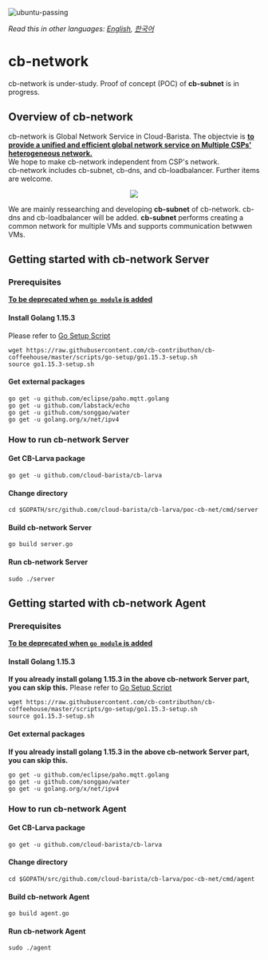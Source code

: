 ![ubuntu-passing](https://img.shields.io/badge/ubuntu18.04-passing-success)

*Read this in other languages: [English](https://github.com/cloud-barista/cb-larva/blob/master/poc-cb-net/README.md), [한국어](https://github.com/cloud-barista/cb-larva/blob/master/poc-cb-net/README.KR.md)*

# cb-network

cb-network is under-study. Proof of concept (POC) of **cb-subnet** is in progress.

## Overview of cb-network
cb-network is Global Network Service in Cloud-Barista. The objectvie is <ins>**to provide a unified and efficient global network service on Multiple CSPs' heterogeneous network.**</ins>   
We hope to make cb-network independent from CSP's network.   
cb-network includes cb-subnet, cb-dns, and cb-loadbalancer. Further items are welcome.

<p align="center">
  <img src="https://user-images.githubusercontent.com/7975459/99206719-7ea7c500-27ff-11eb-96f3-bc912bf7143a.png">
</p>

We are mainly ressearching and developing **cb-subnet** of cb-network. cb-dns and cb-loadbalancer will be added.
**cb-subnet** performs creating a common network for multiple VMs and supports communication betwwen VMs.

## Getting started with cb-network Server
### Prerequisites
<ins>**To be deprecated when `go module` is added**</ins>

#### Install Golang 1.15.3
Please refer to [Go Setup Script](https://github.com/cb-contributhon/cb-coffeehouse/tree/master/scripts/go-setup)
```
wget https://raw.githubusercontent.com/cb-contributhon/cb-coffeehouse/master/scripts/go-setup/go1.15.3-setup.sh
source go1.15.3-setup.sh
```
#### Get external packages 
```
go get -u github.com/eclipse/paho.mqtt.golang
go get -u github.com/labstack/echo
go get -u github.com/songgao/water
go get -u golang.org/x/net/ipv4
```

### How to run cb-network Server
#### Get CB-Larva package
```
go get -u github.com/cloud-barista/cb-larva
```

#### Change directory
```
cd $GOPATH/src/github.com/cloud-barista/cb-larva/poc-cb-net/cmd/server
```

#### Build cb-network Server
```
go build server.go
```

#### Run cb-network Server
```
sudo ./server
```


## Getting started with cb-network Agent
### Prerequisites
<ins>**To be deprecated when `go module` is added**</ins>

#### Install Golang 1.15.3
**If you already install golang 1.15.3 in the above cb-network Server part, you can skip this.**
Please refer to [Go Setup Script](https://github.com/cb-contributhon/cb-coffeehouse/tree/master/scripts/go-setup)
```
wget https://raw.githubusercontent.com/cb-contributhon/cb-coffeehouse/master/scripts/go-setup/go1.15.3-setup.sh
source go1.15.3-setup.sh
```

#### Get external packages 
**If you already install golang 1.15.3 in the above cb-network Server part, you can skip this.**
```
go get -u github.com/eclipse/paho.mqtt.golang
go get -u github.com/songgao/water
go get -u golang.org/x/net/ipv4
```

### How to run cb-network Agent
#### Get CB-Larva package
```
go get -u github.com/cloud-barista/cb-larva
```

#### Change directory
```
cd $GOPATH/src/github.com/cloud-barista/cb-larva/poc-cb-net/cmd/agent
```

#### Build cb-network Agent
```
go build agent.go
```

#### Run cb-network Agent
```
sudo ./agent
```
